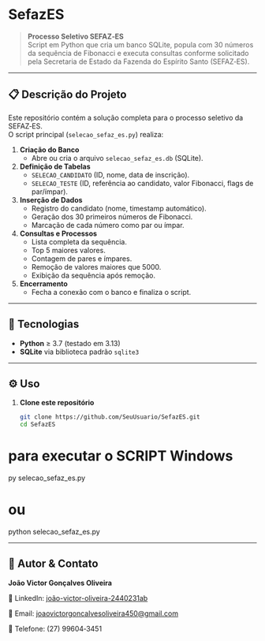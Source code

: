 # SefazES

> **Processo Seletivo SEFAZ‑ES**  
> Script em Python que cria um banco SQLite, popula com 30 números da sequência de Fibonacci e executa consultas conforme solicitado pela Secretaria de Estado da Fazenda do Espírito Santo (SEFAZ‑ES).

---

## 📋 Descrição do Projeto

Este repositório contém a solução completa para o processo seletivo da SEFAZ‑ES.  
O script principal (`selecao_sefaz_es.py`) realiza:

1. **Criação do Banco**  
   - Abre ou cria o arquivo `selecao_sefaz_es.db` (SQLite).
2. **Definição de Tabelas**  
   - `SELECAO_CANDIDATO` (ID, nome, data de inscrição).  
   - `SELECAO_TESTE` (ID, referência ao candidato, valor Fibonacci, flags de par/ímpar).
3. **Inserção de Dados**  
   - Registro do candidato (nome, timestamp automático).  
   - Geração dos 30 primeiros números de Fibonacci.  
   - Marcação de cada número como par ou ímpar.
4. **Consultas e Processos**  
   - Lista completa da sequência.  
   - Top 5 maiores valores.  
   - Contagem de pares e ímpares.  
   - Remoção de valores maiores que 5000.  
   - Exibição da sequência após remoção.
5. **Encerramento**  
   - Fecha a conexão com o banco e finaliza o script.

---

## 🚀 Tecnologias

- **Python** ≥ 3.7 (testado em 3.13)  
- **SQLite** via biblioteca padrão `sqlite3`

---

## ⚙️ Uso

1. **Clone este repositório**  
   ```bash
   git clone https://github.com/SeuUsuario/SefazES.git
   cd SefazES

# para executar o SCRIPT Windows
py selecao_sefaz_es.py
# ou
python selecao_sefaz_es.py

---

## 👤 Autor & Contato

**João Victor Gonçalves Oliveira**

🔗 LinkedIn: [joão-victor-oliveira-2440231ab](https://www.linkedin.com/in/jo%C3%A3o-victor-oliveira-2440231ab/)

📧 Email: joaovictorgoncalvesoliveira450@gmail.com

📱 Telefone: (27) 99604‑3451

